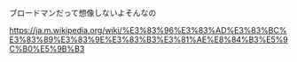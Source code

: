 ブロードマンだって想像しないよそんなの

https://ja.m.wikipedia.org/wiki/%E3%83%96%E3%83%AD%E3%83%BC%E3%83%89%E3%83%9E%E3%83%B3%E3%81%AE%E8%84%B3%E5%9C%B0%E5%9B%B3